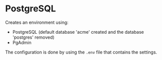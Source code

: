 # PostgreSQL

Creates an environment using:

- PostgreSQL (default database 'acme' created and the database 'postgres' removed)
- PgAdmin

The configuration is done by using the `.env` file that contains the settings.
